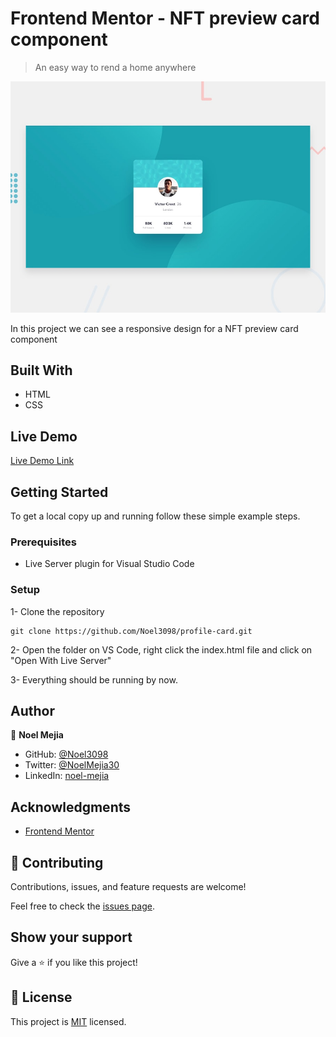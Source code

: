 # Frontend Mentor - NFT preview card component

> An easy way to rend a home anywhere

![Design preview for the NFT preview card component coding challenge](./design/desktop-preview.jpg)

In this project we can see a responsive design for a NFT preview card component

## Built With

- HTML
- CSS

## Live Demo

[Live Demo Link](https://noel3098.github.io/profile-card/)


## Getting Started


To get a local copy up and running follow these simple example steps.

### Prerequisites

- Live Server plugin for Visual Studio Code 

### Setup

1- Clone the repository
```
git clone https://github.com/Noel3098/profile-card.git
```

2- Open the folder on VS Code, right click the index.html file and click on "Open With Live Server"

3- Everything should be running by now. 


## Author

👤 **Noel Mejia**

- GitHub: [@Noel3098](https://github.com/Noel3098)
- Twitter: [@NoelMejia30](https://twitter.com/NoelMejia30)
- LinkedIn: [noel-mejia](https://www.linkedin.com/in/noel-mejia//)

## Acknowledgments

- [Frontend Mentor](https://www.frontendmentor.io/)

## 🤝 Contributing

Contributions, issues, and feature requests are welcome!

Feel free to check the [issues page](https://github.com/Noel3098/nft-card/issues).

## Show your support

Give a ⭐️ if you like this project!


## 📝 License

This project is [MIT](./LICENSE) licensed.